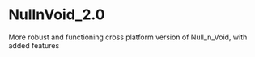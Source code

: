 # NullnVoid_2.0
More robust and functioning cross platform version of Null_n_Void, with added features
